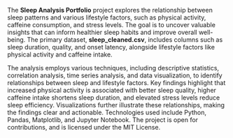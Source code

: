 The **Sleep Analysis Portfolio** project explores the relationship between sleep patterns and various lifestyle factors, such as physical activity, caffeine consumption, and stress levels. The goal is to uncover valuable insights that can inform healthier sleep habits and improve overall well-being. The primary dataset, **sleep_cleaned.csv**, includes columns such as sleep duration, quality, and onset latency, alongside lifestyle factors like physical activity and caffeine intake.

The analysis employs various techniques, including descriptive statistics, correlation analysis, time series analysis, and data visualization, to identify relationships between sleep and lifestyle factors. Key findings highlight that increased physical activity is associated with better sleep quality, higher caffeine intake shortens sleep duration, and elevated stress levels reduce sleep efficiency. Visualizations further illustrate these relationships, making the findings clear and actionable. Technologies used include Python, Pandas, Matplotlib, and Jupyter Notebook. The project is open for contributions, and is licensed under the MIT License.
